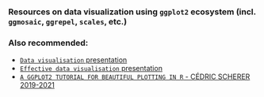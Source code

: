 ### Resources on data visualization using `ggplot2` ecosystem (incl. `ggmosaic`, `ggrepel`, `scales`, etc.)

### Also recommended:
- [`Data visualisation` presentation](https://stats220.earo.me/03-data-vis.html#1)
- [`Effective data visualisation` presentation](https://stats220.earo.me/07-data-vis2.html#1)
- [`A GGPLOT2 TUTORIAL FOR BEAUTIFUL PLOTTING IN R` - CÉDRIC SCHERER 2019-2021](https://www.cedricscherer.com/2019/08/05/a-ggplot2-tutorial-for-beautiful-plotting-in-r/)



